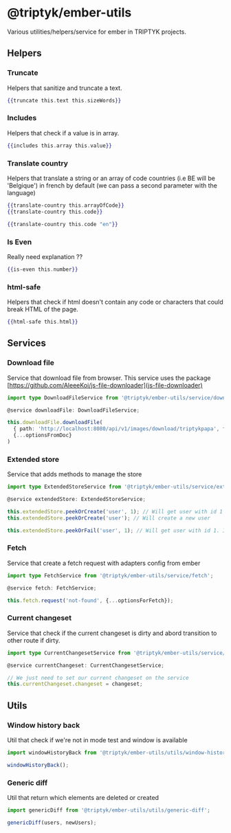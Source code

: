 # @triptyk/ember-utils

Various utilities/helpers/service for ember in TRIPTYK projects.

## Helpers

### Truncate
Helpers that sanitize and truncate a text.

```hbs
{{truncate this.text this.sizeWords}}
```

### Includes
Helpers that check if a value is in array.

```hbs
{{includes this.array this.value}}
```

### Translate country
Helpers that translate a string or an array of code countries (i.e BE will be 'Belgique') in french by default (we can pass a second parameter with the language)

```hbs
{{translate-country this.arrayOfCode}}
{{translate-country this.code}}

{{translate-country this.code "en"}}
```

### Is Even
Really need explanation ??

```hbs
{{is-even this.number}}
```

### html-safe
Helpers that check if html doesn't contain any code or characters that could break HTML of the page.

```hbs
{{html-safe this.html}}
```


## Services

### Download file
Service that download file from browser. This service uses the package [https://github.com/AleeeKoi/js-file-downloader](js-file-downloader)

```ts
import type DownloadFileService from '@triptyk/ember-utils/service/download-file';

@service downloadFile: DownloadFileService;

this.downloadFile.downloadFile(
  { path: 'http://localhost:8080/api/v1/images/download/triptykpapa', filename: 'TriptykRangers.png' },
  {...optionsFromDoc}
)
```

### Extended store
Service that adds methods to manage the store

```ts
import type ExtendedStoreService from '@triptyk/ember-utils/service/extended-store';

@service extendedStore: ExtendedStoreService;

this.extendedStore.peekOrCreate('user', 1); // Will get user with id 1
this.extendedStore.peekOrCreate('user'); // Will create a new user

this.extendedStore.peekOrFail('user', 1); // Will get user with id 1. If user not exist, so return a new Error
```

### Fetch
Service that create a fetch request with adapters config from ember

```ts
import type FetchService from '@triptyk/ember-utils/service/fetch';

@service fetch: FetchService;

this.fetch.request('not-found', {...optionsForFetch});
```

### Current changeset
Service that check if the current changeset is dirty and abord transition to other route if dirty.

```ts
import type CurrentChangesetService from '@triptyk/ember-utils/service/current-changeset';

@service currentChangeset: CurrentChangesetService;

// We just need to set our current changeset on the service
this.currentChangeset.changeset = changeset;
```

## Utils

### Window history back
Util that check if we're not in mode test and window is available

```ts
import windowHistoryBack from '@triptyk/ember-utils/utils/window-history-back';

windowHistoryBack();
```

### Generic diff
Util that return which elements are deleted or created

```ts
import genericDiff from '@triptyk/ember-utils/utils/generic-diff';

genericDiff(users, newUsers);
```